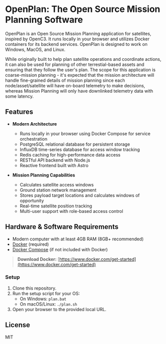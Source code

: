 # OpenPlan: The Open Source Mission Planning Software

OpenPlan is an Open Source Mission Planning application for satellites, inspired by OpenC3. It runs locally in your browser and utilizes Docker containers for its backend services. OpenPlan is designed to work on Windows, MacOS, and Linux.

While originally built to help plan satellite operations and coordinate actions, it can also be used for planning of other terrestial-based assets and ensuring that they follow the user's plan. 
The scope for this application is coarse-mission planning - it's expected that the mission architecture will handle fine-grained details of mission planning since each node/asset/satellite will have on-board telemetry to make decisions, whereas Mission Planning will only have downlinked telemetry data with some latency. 

## Features
- **Modern Architecture**
  - Runs locally in your browser using Docker Compose for service orchestration
  - PostgreSQL relational database for persistent storage
  - InfluxDB time-series database for access window tracking
  - Redis caching for high-performance data access
  - RESTful API backend with Node.js
  - Reactive frontend built with Astro

- **Mission Planning Capabilities**
  - Calculates satellite access windows
  - Ground station network management
  - Stores payload target locations and calculates windows of opportunity
  - Real-time satellite position tracking
  - Multi-user support with role-based access control

## Hardware & Software Requirements
- Modern computer with at least 4GB RAM (8GB+ recommended)
- [Docker](https://www.docker.com/get-started) (required)
- [Docker Compose](https://docs.docker.com/compose/install/) (if not included with Docker)

> **Download Docker:** [https://www.docker.com/get-started](https://www.docker.com/get-started)

### Setup
1. Clone this repository.
2. Run the setup script for your OS:
   - On Windows: `plan.bat`
   - On macOS/Linux: `./plan.sh`
3. Open your browser to the provided local URL.

## License
MIT

